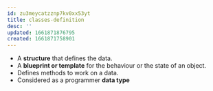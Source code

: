 ```yaml
---
id: zu3meycatzznp7kv0xx53yt
title: classes-definition
desc: ''
updated: 1661871876795
created: 1661871758901
---
```


- A **structure** that defines the data.
- A **blueprint or template** for the behaviour or the state of an object.
- Defines methods to work on a data.
- Considered as a programmer **data type**
